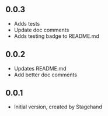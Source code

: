 ## 0.0.3

- Adds tests
- Update doc comments
- Adds testing badge to README.md

## 0.0.2

- Updates README.md
- Add better doc comments

## 0.0.1

- Initial version, created by Stagehand
